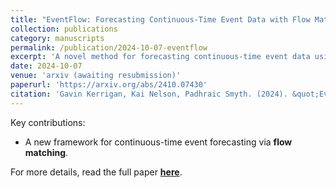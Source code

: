 ```yaml
---
title: "EventFlow: Forecasting Continuous-Time Event Data with Flow Matching"
collection: publications
category: manuscripts
permalink: /publication/2024-10-07-eventflow
excerpt: 'A novel method for forecasting continuous-time event data using flow matching'
date: 2024-10-07
venue: 'arxiv (awaiting resubmission)'
paperurl: 'https://arxiv.org/abs/2410.07430'
citation: 'Gavin Kerrigan, Kai Nelson, Padhraic Smyth. (2024). &quot;EventFlow: Forecasting Continuous-Time Event Data with Flow Matching.'
---
```



Key contributions:
- A new framework for continuous-time event forecasting via **flow matching**.

For more details, read the full paper **[here](https://arxiv.org/abs/2410.07430)**.
